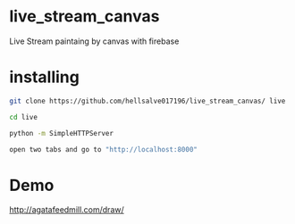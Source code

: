 # live_stream_canvas

Live Stream paintaing by canvas with firebase


# installing
```sh
git clone https://github.com/hellsalve017196/live_stream_canvas/ live

cd live

python -m SimpleHTTPServer

open two tabs and go to "http://localhost:8000"
```

# Demo
http://agatafeedmill.com/draw/
